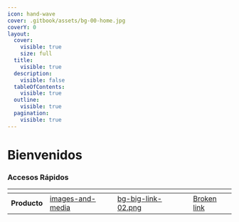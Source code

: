 ```yaml
---
icon: hand-wave
cover: .gitbook/assets/bg-00-home.jpg
coverY: 0
layout:
  cover:
    visible: true
    size: full
  title:
    visible: true
  description:
    visible: false
  tableOfContents:
    visible: true
  outline:
    visible: true
  pagination:
    visible: true
---
```


# Bienvenidos

### Accesos Rápidos

<table data-view="cards"><thead><tr><th></th><th data-type="content-ref"></th><th data-hidden data-card-cover data-type="files"></th><th data-hidden></th><th data-hidden data-card-target data-type="content-ref"></th></tr></thead><tbody><tr><td><strong>Producto</strong></td><td><a href="shop/images-and-media/">images-and-media</a></td><td><a href=".gitbook/assets/bg-big-link-02.png">bg-big-link-02.png</a></td><td></td><td><a href="broken-reference">Broken link</a></td></tr></tbody></table>
